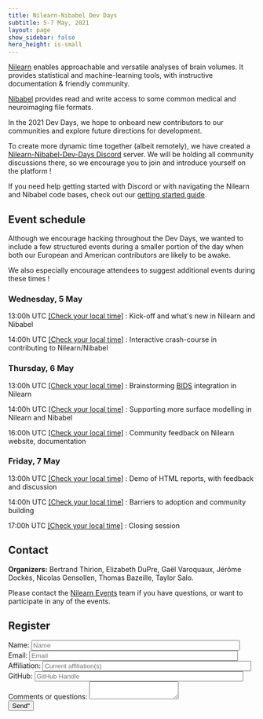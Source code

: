 ```yaml
---
title: Nilearn-Nibabel Dev Days
subtitle: 5-7 May, 2021
layout: page
show_sidebar: false
hero_height: is-small
---
```


[Nilearn](https://nilearn.github.io) enables approachable and versatile analyses of brain volumes.
It provides statistical and machine-learning tools, with instructive documentation & friendly community.

[Nibabel](https://nipy.org/nibabel/) provides read and write access to some common medical and neuroimaging file formats.

In the 2021 Dev Days, we hope to onboard new contributors to our communities and explore future directions for development.

To create more dynamic time together (albeit remotely), we have created a [Nilearn-Nibabel-Dev-Days Discord](https://discord.gg/bMBhb7w) server.
We will be holding all community discussions there, so we encourage you to join and introduce yourself on the platform !

If you need help getting started with Discord or with navigating the Nilearn and Nibabel code bases,
check out our [getting started guide](https://nilearn.github.io/dev-days-2021/getting-started.html).

## Event schedule

Although we encourage hacking throughout the Dev Days, we wanted to include a few structured events during a smaller portion
of the day when both our European and American contributors are likely to be awake.

We also especially encourage attendees to suggest additional events during these times !

### Wednesday, 5 May

13:00h UTC [[Check your local time]](https://www.timeanddate.com/worldclock/converter.html?iso=20210505T130000&p1=195) : Kick-off and what's new in Nilearn and Nibabel

14:00h UTC [[Check your local time]](https://www.timeanddate.com/worldclock/converter.html?iso=20210505T140000&p1=195) : Interactive crash-course in contributing to Nilearn/Nibabel

### Thursday, 6 May

13:00h UTC [[Check your local time]](https://www.timeanddate.com/worldclock/converter.html?iso=20210506T130000&p1=195) : Brainstorming [BIDS](https://bids.neuroimaging.io) integration in Nilearn

14:00h UTC [[Check your local time]](https://www.timeanddate.com/worldclock/converter.html?iso=20210506T140000&p1=195) : Supporting more surface modelling in Nilearn and Nibabel

16:00h UTC [[Check your local time]](https://www.timeanddate.com/worldclock/converter.html?iso=20210506T160000&p1=195) : Community feedback on Nilearn website, documentation

### Friday, 7 May

13:00h UTC [[Check your local time]](https://www.timeanddate.com/worldclock/converter.html?iso=20210507T130000&p1=195) : Demo of HTML reports, with feedback and discussion

14:00h UTC [[Check your local time]](https://www.timeanddate.com/worldclock/converter.html?iso=20210507T140000&p1=195) : Barriers to adoption and community building

17:00h UTC [[Check your local time]](https://www.timeanddate.com/worldclock/converter.html?iso=20210507T170000&p1=195) : Closing session

## Contact

**Organizers:** Bertrand Thirion, Elizabeth DuPre, Gaël Varoquaux, Jérôme Dockès, Nicolas Gensollen, Thomas Bazeille, Taylor Salo.

Please contact the [Nilearn Events](mailto:nilearn.events@gmail.com) team if you have questions, or want to participate in any of the events.

## Register

<form name="input" method="POST" action="https://formspree.io/f/myylgbal">
  <label>Name: <input type="text" name="Name" placeholder="Name" size="50"></label> <br />
  <label>Email: <input type="email" name="_replyto" placeholder="Email" size="50"></label> <br />
  <label>Affiliation: <input type="text" name="affiliation" placeholder="Current affiliation(s)" size="50"></label> <br />
  <label>GitHub: <input type="text" name="gh-handle" placeholder="GitHub Handle" size="50"></label> <br />
  <label>Comments or questions: <textarea name="message"></textarea></label> <br />
  <button type="submit">Send"</button>
</form>
